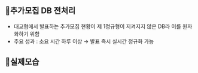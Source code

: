 ## 📌추가모집 DB 전처리
- 대교협에서 발표하는 추가모집 현황이 제 1정규형이 지켜지지 않은 DB라 이를 원자화하기 위함
- 주요 성과 : 소요 시간 하루 이상 → 발표 즉시 실시간 정규화 가능

## 📌실제모습